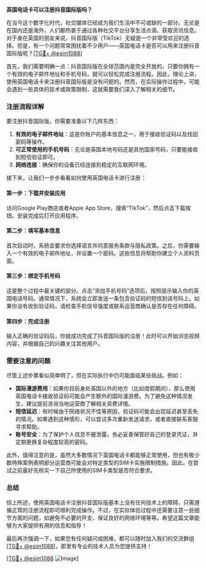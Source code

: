 **英国电话卡可以注册抖音国际版吗？**

在当今这个数字化时代，社交媒体已经成为我们生活中不可或缺的一部分。无论是在国内还是海外，人们都热衷于通过各种社交平台分享生活点滴、获取资讯信息。对于身在英国的朋友来说，抖音国际版（TikTok）无疑是一个非常受欢迎的选择。但是，有一个问题常常困扰着不少用户——英国电话卡是否可以用来注册抖音国际版呢？[[TG💪+ @esim1088](https://t.me/s/esim1088)]

首先，我们需要明确一点：抖音国际版在全球范围内是完全开放的，只要你拥有一个有效的电子邮件地址和手机号码，就可以轻松完成注册流程。因此，理论上讲，使用英国电话卡来注册抖音国际版是没有问题的。然而，在实际操作过程中，可能会遇到一些具体的技术或政策限制，这就需要我们深入了解相关的细节。

### 注册流程详解

要注册抖音国际版，你需要准备以下几样东西：

1. **有效的电子邮件地址**：这是你账户的基本信息之一，用于接收验证码以及找回密码等操作。
2. **可正常使用的手机号码**：无论是英国本地号码还是其他国家号码，只要能接收到短信验证即可。
3. **网络连接**：确保你的设备已经连接到稳定的互联网环境。

接下来，让我们一步步看看如何使用英国电话卡进行注册：

#### 第一步：下载并安装应用
访问Google Play商店或者Apple App Store，搜索“TikTok”，然后点击下载按钮。安装完成后打开应用程序。

#### 第二步：填写基本信息
首次启动时，系统会要求你选择语言并同意服务条款与隐私政策。之后，你需要输入一个有效的电子邮件地址，并设置一个密码。这些信息将帮助你建立个人资料页面。

#### 第三步：绑定手机号码
这是整个过程中最关键的部分。点击“添加手机号码”选项后，按照提示输入你的英国电话号码。通常情况下，系统会立即发送一条包含验证码的短信到该号码上。如果你没有收到验证码，请检查手机信号强度或联系运营商确认是否存在任何障碍。

#### 第四步：完成注册
输入正确的验证码后，你就成功完成了抖音国际版的注册！此时可以开始浏览视频内容，并根据自己的兴趣关注其他用户。

### 需要注意的问题

尽管上述步骤看似简单明了，但在实际执行中仍可能面临某些挑战。例如：

- **国际漫游费用**：如果你目前身处英国以外的地方（比如度假期间），那么使用英国电话卡接收验证码可能会产生额外的国际漫游费。为了避免这种情况发生，建议提前咨询当地运营商了解相关资费详情。
- **短信延迟**：有时候由于网络状况不佳等原因，验证码可能会出现延迟甚至丢失的情况。如果遇到这种情形，可以尝试多次重新发送请求，或者直接联系客服寻求帮助。
- **账号安全**：为了保护个人信息不被泄露，务必妥善保管好自己的登录凭证，并定期更换复杂程度较高的密码。

此外，值得注意的是，虽然大多数情况下英国电话卡都能够正常使用，但也有极少数特殊案例表明部分运营商可能会对特定类型的SIM卡实施限制措施。因此，在尝试之前最好先核实一下自己所使用的SIM卡类型是否符合要求。

### 总结

综上所述，使用英国电话卡注册抖音国际版基本上没有任何技术上的障碍，只需遵循正常的注册流程即可顺利完成操作。不过，在实际体验过程中还需要注意一些细节方面的问题，如避免不必要的开支、保证良好的网络环境等等。希望这篇文章能够为大家提供有用的信息和指导！

最后再次强调一下，如果您有任何疑问或困难，都可以随时加入我们的交流群组[[TG💪+ @esim1088](https://t.me/s/esim1088)]，那里有专业的技术人员为您提供支持！

[[TG💪+ @esim1088](https://t.me/s/esim1088) ![Image](https://i.postimg.cc/4NQfJmqS/Snipaste-2025-05-13-00-14-12.png)]
